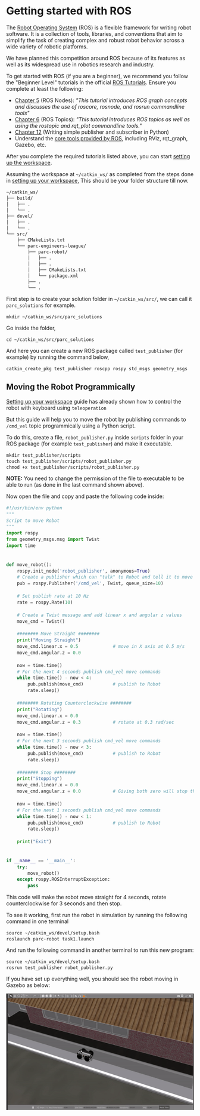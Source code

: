 # Getting started with ROS

The [Robot Operating System](https://www.ros.org/about-ros/) (ROS) is a flexible framework for writing robot software. It is a collection of tools, libraries, and conventions that aim to simplify the task of creating complex and robust robot behavior across a wide variety of robotic platforms.

We have planned this competition around ROS because of its features as well as its widespread use in robotics research and industry.

To get started with ROS (if you are a beginner), we recommend you follow the "Beginner Level" tutorials in the official [ROS Tutorials](http://wiki.ros.org/ROS/Tutorials). Ensure you complete at least the following:

* [Chapter 5](http://wiki.ros.org/ROS/Tutorials/UnderstandingNodes) (ROS Nodes): *"This tutorial introduces ROS graph concepts and discusses the use of roscore, rosnode, and rosrun commandline tools"*
* [Chapter 6](http://wiki.ros.org/ROS/Tutorials/UnderstandingTopics) (ROS Topics): *"This tutorial introduces ROS topics as well as using the rostopic and rqt_plot commandline tools."*
* [Chapter 12](http://wiki.ros.org/ROS/Tutorials/WritingPublisherSubscriber%28python%29) (Writing simple publisher and subscriber in Python)
* Understand the [core tools provided by ROS](https://www.ros.org/core-components/), including RViz, rqt_graph, Gazebo, etc.

After you complete the required tutorials listed above, you can start [setting up the workspace](../setting-up-your-workspace/index.md).

Assuming the workspace at `~/catkin_ws/` as completed from the steps done in [setting up your workspace](../setting-up-your-workspace/index.md),
This should be your folder structure till now.

```
~/catkin_ws/
├── build/
│   ├── .
│   └── .
├── devel/
│   ├── .
│   └── .
└── src/
    ├── CMakeLists.txt
    └── parc-engineers-league/
        ├── parc-robot/
        │   ├── .
        │   ├── .
        │   ├── CMakeLists.txt
        │   └── package.xml
        ├── .
        └── .
```

First step is to create your solution folder in `~/catkin_ws/src/`, we can call it `parc_solutions` for example.
```shell
mkdir ~/catkin_ws/src/parc_solutions
```
Go inside the folder,
```shell
cd ~/catkin_ws/src/parc_solutions
```

And here you can create a new ROS package called `test_publisher` (for example) by running the command below,
```shell
catkin_create_pkg test_publisher roscpp rospy std_msgs geometry_msgs
```

## Moving the Robot Programmically

[Setting up your workspace](../setting-up-your-workspace) guide has already shown how to control the robot with keyboard using `teleoperation`

But this guide will help you to move the robot by publishing commands to `/cmd_vel` topic programmically using a Python script.


To do this, create a file, `robot_publisher.py` inside `scripts` folder in your ROS package (for example `test_publisher`) and make it executable.
```shell
mkdir test_publisher/scripts
touch test_publisher/scripts/robot_publisher.py
chmod +x test_publisher/scripts/robot_publisher.py
```

**NOTE:** You need to change the permission of the file to executable to be able to run (as done in the last command shown above).


Now open the file and copy and paste the following code inside:

```python
#!/usr/bin/env python
"""
Script to move Robot
"""
import rospy
from geometry_msgs.msg import Twist
import time


def move_robot():
    rospy.init_node('robot_publisher', anonymous=True)
    # Create a publisher which can "talk" to Robot and tell it to move
    pub = rospy.Publisher('/cmd_vel', Twist, queue_size=10)

    # Set publish rate at 10 Hz
    rate = rospy.Rate(10)

    # Create a Twist message and add linear x and angular z values
    move_cmd = Twist()

    ######## Move Straight ########
    print("Moving Straight")
    move_cmd.linear.x = 0.5             # move in X axis at 0.5 m/s
    move_cmd.angular.z = 0.0

    now = time.time()
    # For the next 4 seconds publish cmd_vel move commands
    while time.time() - now < 4:
        pub.publish(move_cmd)           # publish to Robot
        rate.sleep()

    ######## Rotating Counterclockwise ########
    print("Rotating")
    move_cmd.linear.x = 0.0
    move_cmd.angular.z = 0.3            # rotate at 0.3 rad/sec

    now = time.time()
    # For the next 3 seconds publish cmd_vel move commands
    while time.time() - now < 3:
        pub.publish(move_cmd)           # publish to Robot
        rate.sleep()

    ######## Stop ########
    print("Stopping")
    move_cmd.linear.x = 0.0
    move_cmd.angular.z = 0.0            # Giving both zero will stop the robot

    now = time.time()
    # For the next 1 seconds publish cmd_vel move commands
    while time.time() - now < 1:
        pub.publish(move_cmd)           # publish to Robot
        rate.sleep()

    print("Exit")


if __name__ == '__main__':
    try:
        move_robot()
    except rospy.ROSInterruptException:
        pass

```

This code will make the robot move straight for 4 seconds, rotate counterclockwise for 3 seconds and then stop.


To see it working, first run the robot in simulation by running the following command in one terminal

```shell
source ~/catkin_ws/devel/setup.bash
roslaunch parc-robot task1.launch
```

And run the following command in another terminal to run this new program:
```shell
source ~/catkin_ws/devel/setup.bash
rosrun test_publisher robot_publisher.py
```
If you have set up everything well, you should see the robot moving in Gazebo as below:

![publisher demo](publisher_demo.gif)

